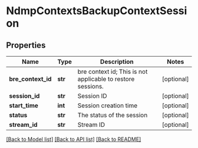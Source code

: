 # NdmpContextsBackupContextSession

## Properties
Name | Type | Description | Notes
------------ | ------------- | ------------- | -------------
**bre_context_id** | **str** | bre context id; This is not applicable to restore sessions. | [optional] 
**session_id** | **str** | Session ID | [optional] 
**start_time** | **int** | Session creation time | [optional] 
**status** | **str** | The status of the session | [optional] 
**stream_id** | **str** | Stream ID | [optional] 

[[Back to Model list]](../README.md#documentation-for-models) [[Back to API list]](../README.md#documentation-for-api-endpoints) [[Back to README]](../README.md)


